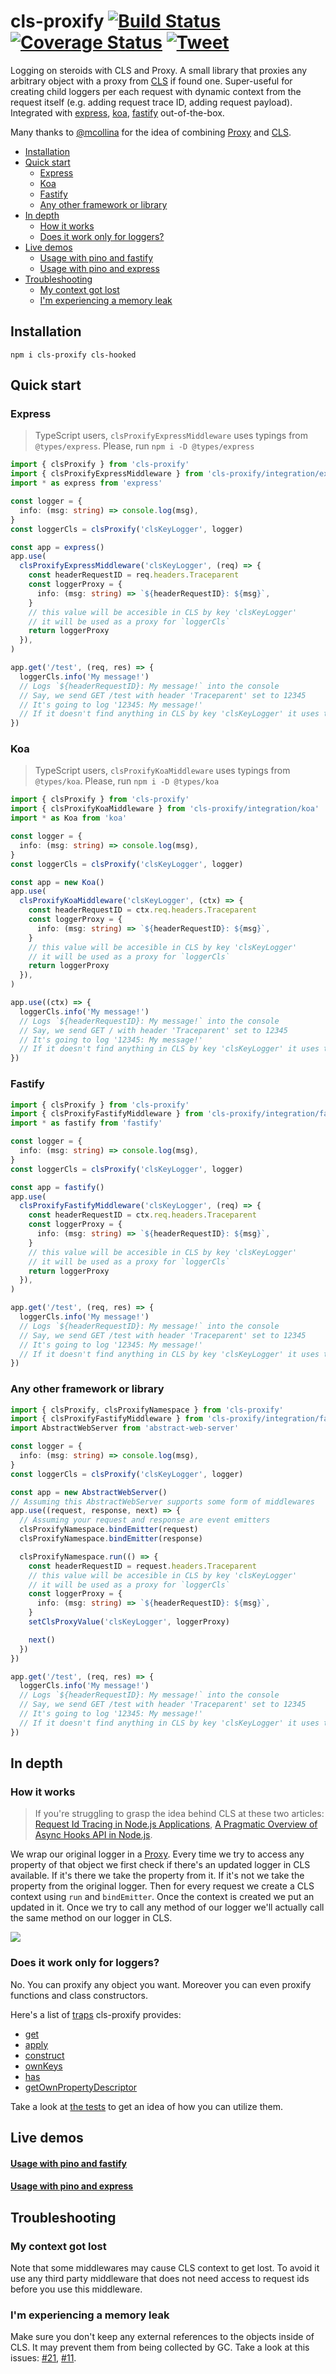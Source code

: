 # cls-proxify [![Build Status](https://travis-ci.org/keenondrums/cls-proxify.svg?branch=master)](https://travis-ci.org/keenondrums/cls-proxify) [![Coverage Status](https://coveralls.io/repos/github/keenondrums/cls-proxify/badge.svg?branch=master)](https://coveralls.io/github/keenondrums/cls-proxify?branch=master) [![Tweet](https://img.shields.io/twitter/url/http/shields.io.svg?style=social)](https://twitter.com/intent/tweet?text=A%20small%20library%20that%20proxies%20any%20arbitrary%20object%20with%20a%20proxy%20from%20CLS.%20Super-useful%20for%20logging.&url=https://github.com/keenondrums/cls-proxify&hashtags=javascript,library,nodejs,cls,proxy,logging)

Logging on steroids with CLS and Proxy. A small library that proxies any arbitrary object with a proxy from [CLS](https://github.com/jeff-lewis/cls-hooked) if found one. Super-useful for creating child loggers per each request with dynamic context from the request itself (e.g. adding request trace ID, adding request payload). Integrated with [express](https://github.com/expressjs/express), [koa](https://github.com/koajs/koa), [fastify](https://github.com/fastify/fastify) out-of-the-box.

Many thanks to [@mcollina](https://github.com/mcollina) for the idea of combining [Proxy](https://developer.mozilla.org/en-US/docs/Web/JavaScript/Reference/Global_Objects/Proxy) and [CLS](https://github.com/jeff-lewis/cls-hooked).

<!-- START doctoc generated TOC please keep comment here to allow auto update -->
<!-- DON'T EDIT THIS SECTION, INSTEAD RE-RUN doctoc TO UPDATE -->

- [Installation](#installation)
- [Quick start](#quick-start)
  - [Express](#express)
  - [Koa](#koa)
  - [Fastify](#fastify)
  - [Any other framework or library](#any-other-framework-or-library)
- [In depth](#in-depth)
  - [How it works](#how-it-works)
  - [Does it work only for loggers?](#does-it-work-only-for-loggers)
- [Live demos](#live-demos)
  - [Usage with pino and fastify](#usage-with-pino-and-fastify)
  - [Usage with pino and express](#usage-with-pino-and-express)
- [Troubleshooting](#troubleshooting)
  - [My context got lost](#my-context-got-lost)
  - [I'm experiencing a memory leak](#im-experiencing-a-memory-leak)

<!-- END doctoc generated TOC please keep comment here to allow auto update -->

## Installation

```
npm i cls-proxify cls-hooked
```

## Quick start

### Express

> TypeScript users, `clsProxifyExpressMiddleware` uses typings from `@types/express`. Please, run `npm i -D @types/express`

```ts
import { clsProxify } from 'cls-proxify'
import { clsProxifyExpressMiddleware } from 'cls-proxify/integration/express'
import * as express from 'express'

const logger = {
  info: (msg: string) => console.log(msg),
}
const loggerCls = clsProxify('clsKeyLogger', logger)

const app = express()
app.use(
  clsProxifyExpressMiddleware('clsKeyLogger', (req) => {
    const headerRequestID = req.headers.Traceparent
    const loggerProxy = {
      info: (msg: string) => `${headerRequestID}: ${msg}`,
    }
    // this value will be accesible in CLS by key 'clsKeyLogger'
    // it will be used as a proxy for `loggerCls`
    return loggerProxy
  }),
)

app.get('/test', (req, res) => {
  loggerCls.info('My message!')
  // Logs `${headerRequestID}: My message!` into the console
  // Say, we send GET /test with header 'Traceparent' set to 12345
  // It's going to log '12345: My message!'
  // If it doesn't find anything in CLS by key 'clsKeyLogger' it uses the original `logger` and logs 'My message!'
})
```

### Koa

> TypeScript users, `clsProxifyKoaMiddleware` uses typings from `@types/koa`. Please, run `npm i -D @types/koa`

```ts
import { clsProxify } from 'cls-proxify'
import { clsProxifyKoaMiddleware } from 'cls-proxify/integration/koa'
import * as Koa from 'koa'

const logger = {
  info: (msg: string) => console.log(msg),
}
const loggerCls = clsProxify('clsKeyLogger', logger)

const app = new Koa()
app.use(
  clsProxifyKoaMiddleware('clsKeyLogger', (ctx) => {
    const headerRequestID = ctx.req.headers.Traceparent
    const loggerProxy = {
      info: (msg: string) => `${headerRequestID}: ${msg}`,
    }
    // this value will be accesible in CLS by key 'clsKeyLogger'
    // it will be used as a proxy for `loggerCls`
    return loggerProxy
  }),
)

app.use((ctx) => {
  loggerCls.info('My message!')
  // Logs `${headerRequestID}: My message!` into the console
  // Say, we send GET / with header 'Traceparent' set to 12345
  // It's going to log '12345: My message!'
  // If it doesn't find anything in CLS by key 'clsKeyLogger' it uses the original `logger` and logs 'My message!'
})
```

### Fastify

```ts
import { clsProxify } from 'cls-proxify'
import { clsProxifyFastifyMiddleware } from 'cls-proxify/integration/fastify'
import * as fastify from 'fastify'

const logger = {
  info: (msg: string) => console.log(msg),
}
const loggerCls = clsProxify('clsKeyLogger', logger)

const app = fastify()
app.use(
  clsProxifyFastifyMiddleware('clsKeyLogger', (req) => {
    const headerRequestID = ctx.req.headers.Traceparent
    const loggerProxy = {
      info: (msg: string) => `${headerRequestID}: ${msg}`,
    }
    // this value will be accesible in CLS by key 'clsKeyLogger'
    // it will be used as a proxy for `loggerCls`
    return loggerProxy
  }),
)

app.get('/test', (req, res) => {
  loggerCls.info('My message!')
  // Logs `${headerRequestID}: My message!` into the console
  // Say, we send GET /test with header 'Traceparent' set to 12345
  // It's going to log '12345: My message!'
  // If it doesn't find anything in CLS by key 'clsKeyLogger' it uses the original `logger` and logs 'My message!'
})
```

### Any other framework or library

```ts
import { clsProxify, clsProxifyNamespace } from 'cls-proxify'
import { clsProxifyFastifyMiddleware } from 'cls-proxify/integration/fastify'
import AbstractWebServer from 'abstract-web-server'

const logger = {
  info: (msg: string) => console.log(msg),
}
const loggerCls = clsProxify('clsKeyLogger', logger)

const app = new AbstractWebServer()
// Assuming this AbstractWebServer supports some form of middlewares
app.use((request, response, next) => {
  // Assuming your request and response are event emitters
  clsProxifyNamespace.bindEmitter(request)
  clsProxifyNamespace.bindEmitter(response)

  clsProxifyNamespace.run(() => {
    const headerRequestID = request.headers.Traceparent
    // this value will be accesible in CLS by key 'clsKeyLogger'
    // it will be used as a proxy for `loggerCls`
    const loggerProxy = {
      info: (msg: string) => `${headerRequestID}: ${msg}`,
    }
    setClsProxyValue('clsKeyLogger', loggerProxy)

    next()
  })
})

app.get('/test', (req, res) => {
  loggerCls.info('My message!')
  // Logs `${headerRequestID}: My message!` into the console
  // Say, we send GET /test with header 'Traceparent' set to 12345
  // It's going to log '12345: My message!'
  // If it doesn't find anything in CLS by key 'clsKeyLogger' it uses the original `logger` and logs 'My message!'
})
```

## In depth

### How it works

> If you're struggling to grasp the idea behind CLS at these two articles: [Request Id Tracing in Node.js Applications](https://itnext.io/request-id-tracing-in-node-js-applications-c517c7dab62d), [A Pragmatic Overview of Async Hooks API in Node.js](https://itnext.io/a-pragmatic-overview-of-async-hooks-api-in-node-js-e514b31460e9).

We wrap our original logger in a [Proxy](https://developer.mozilla.org/en-US/docs/Web/JavaScript/Reference/Global_Objects/Proxy). Every time we try to access any property of that object we first check if there's an updated logger in CLS available. If it's there we take the property from it. If it's not we take the property from the original logger. Then for every request we create a CLS context using `run` and `bindEmitter`. Once the context is created we put an updated in it. Once we try to call any method of our logger we'll actually call the same method on our logger in CLS.

![](docs/how-cls-proxify-works.jpg)

### Does it work only for loggers?

No. You can proxify any object you want. Moreover you can even proxify functions and class constructors.

Here's a list of [traps](https://developer.mozilla.org/en-US/docs/Web/JavaScript/Reference/Global_Objects/Proxy#Terminology) cls-proxify provides:

- [get](https://developer.mozilla.org/en-US/docs/Web/JavaScript/Reference/Global_Objects/Proxy/handler/get)
- [apply](https://developer.mozilla.org/en-US/docs/Web/JavaScript/Reference/Global_Objects/Proxy/handler/apply)
- [construct](https://developer.mozilla.org/en-US/docs/Web/JavaScript/Reference/Global_Objects/Proxy/handler/construct)
- [ownKeys](https://developer.mozilla.org/en-US/docs/Web/JavaScript/Reference/Global_Objects/Proxy/handler/ownKeys)
- [has](https://developer.mozilla.org/en-US/docs/Web/JavaScript/Reference/Global_Objects/Proxy/handler/has)
- [getOwnPropertyDescriptor](https://developer.mozilla.org/en-US/docs/Web/JavaScript/Reference/Global_Objects/Proxy/handler/getOwnPropertyDescriptor)

Take a look at [the tests](https://github.com/keenondrums/cls-proxify/blob/master/src/core.test.ts#L29) to get an idea of how you can utilize them.

## Live demos

#### [Usage with pino and fastify](https://repl.it/@keenondrums/cls-proxify-pino-fastify)

#### [Usage with pino and express](https://repl.it/@keenondrums/cls-proxify-pino-express)

## Troubleshooting

### My context got lost

Note that some middlewares may cause CLS context to get lost. To avoid it use any third party middleware that does not need access to request ids before you use this middleware.

### I'm experiencing a memory leak

Make sure you don't keep any external references to the objects inside of CLS. It may prevent them from being collected by GC.
Take a look at this issues: [#21](https://github.com/Jeff-Lewis/cls-hooked/issues/21), [#11](https://github.com/Jeff-Lewis/cls-hooked/issues/11).
